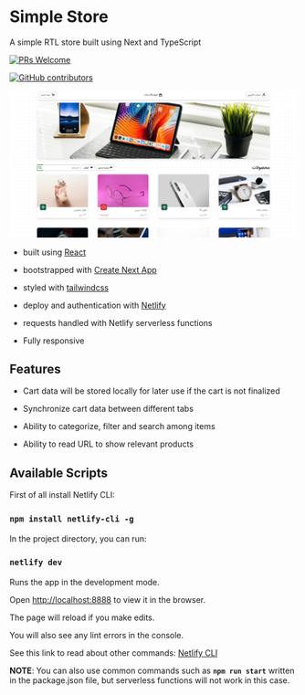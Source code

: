 
# Simple Store

A simple RTL store built using Next and TypeScript

[![PRs Welcome](https://img.shields.io/badge/PRs-welcome-brightgreen.svg?style=flat-square)](http://makeapullrequest.com)

[![GitHub contributors](https://img.shields.io/github/contributors/AliMoallem27/simple-store-rtl.svg)](https://github.com/AliMoallem27/simple-store-rtl/graphs/contributors/)

![demo image](https://raw.githubusercontent.com/AliMoallem27/simple-store-rtl/main/public/images/others/demo.jpg)

- built using [React](https://reactjs.org/)

- bootstrapped with [Create Next App](https://nextjs.org/)

- styled with [tailwindcss](https://tailwindcss.com/)

- deploy and authentication with [Netlify](https://netlify.com/)

- requests handled with Netlify serverless functions

- Fully responsive

## Features

- Cart data will be stored locally for later use if the cart is not finalized

- Synchronize cart data between different tabs

- Ability to categorize, filter and search among items

- Ability to read URL to show relevant products

## Available Scripts

First of all install Netlify CLI:

### `npm install netlify-cli -g`

In the project directory, you can run:

### `netlify dev`

Runs the app in the development mode.

Open [http://localhost:8888](http://localhost:8888) to view it in the browser.

The page will reload if you make edits.

You will also see any lint errors in the console.

See this link to read about other commands: [Netlify CLI](https://docs.netlify.com/cli/get-started/)

**NOTE**: You can also use common commands such as **`npm run start`** written in the package.json file, but serverless functions will not work in this case.
